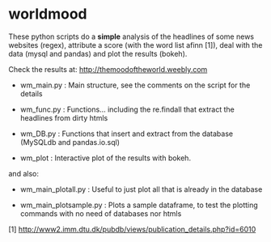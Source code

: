 worldmood
=========

These python scripts do a **simple** analysis of the headlines of some news websites (regex), attribute a score (with the word list afinn [1]), deal with the data (mysql and pandas) and plot the results (bokeh).

Check the results at: http://themoodoftheworld.weebly.com

- wm_main.py :    Main structure, see the comments on the script for the details

- wm_func.py :    Functions... including the re.findall that extract the headlines from dirty htmls

- wm_DB.py   :    Functions that insert and extract from the database (MySQLdb and pandas.io.sql)

- wm_plot    :    Interactive plot of the results with bokeh.

and also:

- wm_main_plotall.py    :  Useful to just plot all that is already in the database
 
- wm_main_plotsample.py :  Plots a sample dataframe, to test the plotting commands with no need of databases nor htmls



[1] http://www2.imm.dtu.dk/pubdb/views/publication_details.php?id=6010

